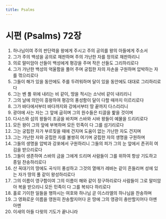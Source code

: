 ```yaml
---
title: Psalms
---
```


# 시편 (Psalms) 72장
1. 하나님이여 주의 판단력을 왕에게 주시고 주의 공의를 왕의 아들에게 주소서
1. 그가 주의 백성을 공의로 재판하며 주의 가난한 자를 정의로 재판하리니
1. 의로 말미암아 산들이 백성에게 평강을 주며 작은 산들도 그리하리로다
1. 그가 가난한 백성의 억울함을 풀어 주며 궁핍한 자의 자손을 구원하며 압박하는 자를 꺾으리로다
1. 그들이 해가 있을 동안에도 주를 두려워하며 달이 있을 동안에도 대대로 그리하리로다
1. 그는 벤 풀 위에 내리는 비 같이, 땅을 적시는 소낙비 같이 내리리니
1. 그의 날에 의인이 흥왕하여 평강의 풍성함이 달이 다할 때까지 이르리로다
1. 그가 바다에서부터 바다까지와 강에서부터 땅 끝까지 다스리리니
1. 광야에 사는 자는 그 앞에 굽히며 그의 원수들은 티끌을 핥을 것이며
1. 다시스와 섬의 왕들이 조공을 바치며 스바와 시바 왕들이 예물을 드리리로다
1. 모든 왕이 그의 앞에 부복하며 모든 민족이 다 그를 섬기리로다
1. 그는 궁핍한 자가 부르짖을 때에 건지며 도움이 없는 가난한 자도 건지며
1. 그는 가난한 자와 궁핍한 자를 불쌍히 여기며 궁핍한 자의 생명을 구원하며
1. 그들의 생명을 압박과 강포에서 구원하리니 그들의 피가 그의 눈 앞에서 존귀히 여김을 받으리로다
1. 그들이 생존하여 스바의 금을 그에게 드리며 사람들이 그를 위하여 항상 기도하고 종일 찬송하리로다
1. 산 꼭대기의 땅에도 곡식이 풍성하고 그것의 열매가 레바논 같이 흔들리며 성에 있는 자가 땅의 풀 같이 왕성하리로다
1. 그의 이름이 영구함이여 그의 이름이 해와 같이 장구하리로다 사람들이 그로 말미암아 복을 받으리니 모든 민족이 다 그를 복되다 하리로다
1. 홀로 기이한 일들을 행하시는 여호와 하나님 곧 이스라엘의 하나님을 찬송하며
1. 그 영화로운 이름을 영원히 찬송할지어다 온 땅에 그의 영광이 충만할지어다 아멘 아멘
1. 이새의 아들 다윗의 기도가 끝나니라